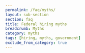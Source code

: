 ```yaml
---
permalink: /faq/myths/
layout: sub-section
section: faq
title: Federal hiring myths
breadcrumb: Myths
category: myths
tags: [hiring, myths, government]
exclude_from_category: true
---
```


